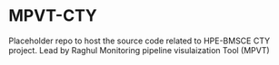 # MPVT-CTY

Placeholder repo to host the source code related to HPE-BMSCE CTY project. 
Lead by Raghul
Monitoring pipeline visulaization Tool (MPVT)
